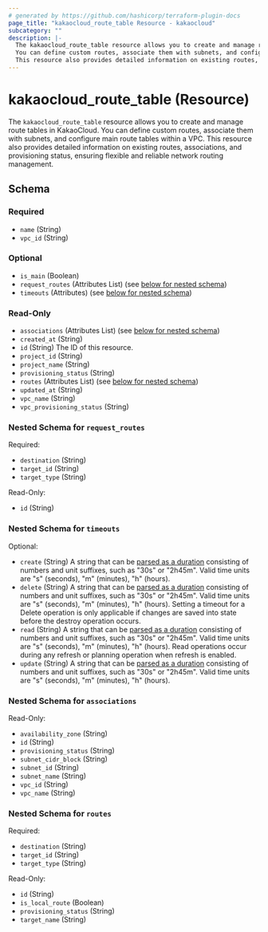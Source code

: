 ```yaml
---
# generated by https://github.com/hashicorp/terraform-plugin-docs
page_title: "kakaocloud_route_table Resource - kakaocloud"
subcategory: ""
description: |-
  The kakaocloud_route_table resource allows you to create and manage route tables in KakaoCloud.
  You can define custom routes, associate them with subnets, and configure main route tables within a VPC.
  This resource also provides detailed information on existing routes, associations, and provisioning status, ensuring flexible and reliable network routing management.
---
```


# kakaocloud_route_table (Resource)

The `kakaocloud_route_table` resource allows you to create and manage route tables in KakaoCloud.
You can define custom routes, associate them with subnets, and configure main route tables within a VPC.
This resource also provides detailed information on existing routes, associations, and provisioning status, ensuring flexible and reliable network routing management.



<!-- schema generated by tfplugindocs -->
## Schema

### Required

- `name` (String)
- `vpc_id` (String)

### Optional

- `is_main` (Boolean)
- `request_routes` (Attributes List) (see [below for nested schema](#nestedatt--request_routes))
- `timeouts` (Attributes) (see [below for nested schema](#nestedatt--timeouts))

### Read-Only

- `associations` (Attributes List) (see [below for nested schema](#nestedatt--associations))
- `created_at` (String)
- `id` (String) The ID of this resource.
- `project_id` (String)
- `project_name` (String)
- `provisioning_status` (String)
- `routes` (Attributes List) (see [below for nested schema](#nestedatt--routes))
- `updated_at` (String)
- `vpc_name` (String)
- `vpc_provisioning_status` (String)

<a id="nestedatt--request_routes"></a>
### Nested Schema for `request_routes`

Required:

- `destination` (String)
- `target_id` (String)
- `target_type` (String)

Read-Only:

- `id` (String)


<a id="nestedatt--timeouts"></a>
### Nested Schema for `timeouts`

Optional:

- `create` (String) A string that can be [parsed as a duration](https://pkg.go.dev/time#ParseDuration) consisting of numbers and unit suffixes, such as "30s" or "2h45m". Valid time units are "s" (seconds), "m" (minutes), "h" (hours).
- `delete` (String) A string that can be [parsed as a duration](https://pkg.go.dev/time#ParseDuration) consisting of numbers and unit suffixes, such as "30s" or "2h45m". Valid time units are "s" (seconds), "m" (minutes), "h" (hours). Setting a timeout for a Delete operation is only applicable if changes are saved into state before the destroy operation occurs.
- `read` (String) A string that can be [parsed as a duration](https://pkg.go.dev/time#ParseDuration) consisting of numbers and unit suffixes, such as "30s" or "2h45m". Valid time units are "s" (seconds), "m" (minutes), "h" (hours). Read operations occur during any refresh or planning operation when refresh is enabled.
- `update` (String) A string that can be [parsed as a duration](https://pkg.go.dev/time#ParseDuration) consisting of numbers and unit suffixes, such as "30s" or "2h45m". Valid time units are "s" (seconds), "m" (minutes), "h" (hours).


<a id="nestedatt--associations"></a>
### Nested Schema for `associations`

Read-Only:

- `availability_zone` (String)
- `id` (String)
- `provisioning_status` (String)
- `subnet_cidr_block` (String)
- `subnet_id` (String)
- `subnet_name` (String)
- `vpc_id` (String)
- `vpc_name` (String)


<a id="nestedatt--routes"></a>
### Nested Schema for `routes`

Required:

- `destination` (String)
- `target_id` (String)
- `target_type` (String)

Read-Only:

- `id` (String)
- `is_local_route` (Boolean)
- `provisioning_status` (String)
- `target_name` (String)
